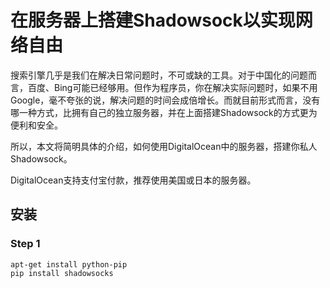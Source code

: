 # 在服务器上搭建Shadowsock以实现网络自由

搜索引擎几乎是我们在解决日常问题时，不可或缺的工具。对于中国化的问题而言，百度、Bing可能已经够用。但作为程序员，你在解决实际问题时，如果不用Google，毫不夸张的说，解决问题的时间会成倍增长。而就目前形式而言，没有哪一种方式，比拥有自己的独立服务器，并在上面搭建Shadowsock的方式更为便利和安全。

所以，本文将简明具体的介绍，如何使用DigitalOcean中的服务器，搭建你私人Shadowsock。

DigitalOcean支持支付宝付款，推荐使用美国或日本的服务器。
	
## 安装
### Step 1

	apt-get install python-pip
 	pip install shadowsocks


